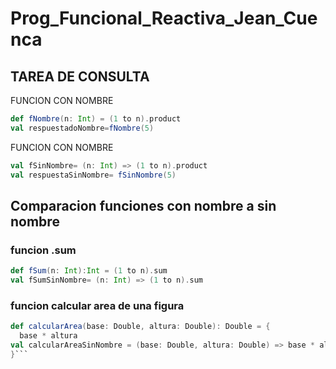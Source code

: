 # Prog_Funcional_Reactiva_Jean_Cuenca
## TAREA DE CONSULTA
FUNCION CON NOMBRE
```scala
def fNombre(n: Int) = (1 to n).product
val respuestadoNombre=fNombre(5)
```
FUNCION CON NOMBRE

```scala
val fSinNombre= (n: Int) => (1 to n).product
val respuestaSinNombre= fSinNombre(5)
```
## Comparacion funciones con nombre a sin nombre
### funcion .sum
```scala
def fSum(n: Int):Int = (1 to n).sum
val fSumSinNombre= (n: Int) => (1 to n).sum
```
### funcion calcular area de una figura
```scala
def calcularArea(base: Double, altura: Double): Double = {
  base * altura
val calcularAreaSinNombre = (base: Double, altura: Double) => base * altura
}```

